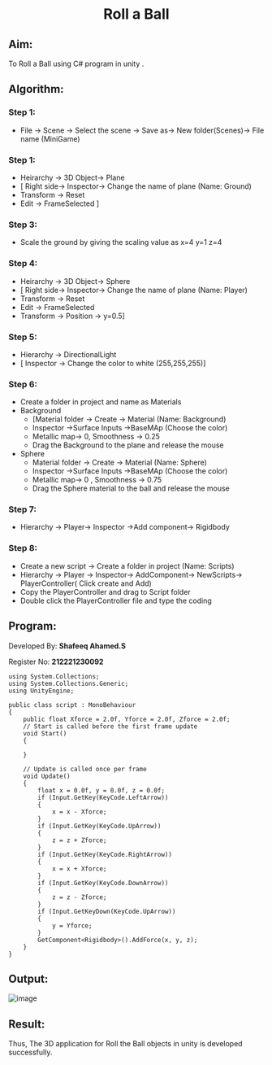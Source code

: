 
# <p align="center">Roll a Ball</p>

## Aim:
To Roll a Ball using C# program in unity .
## Algorithm:
### Step 1:
* File -> Scene -> Select the scene -> Save as-> New folder(Scenes)-> File name (MiniGame)
### Step 1:
* Heirarchy -> 3D Object-> Plane 
* [ Right side-> Inspector-> Change the name of plane (Name: Ground)
* Transform -> Reset
* Edit -> FrameSelected ]

### Step 3:
* Scale the ground by giving the scaling value as x=4 y=1 z=4

### Step 4:
* Heirarchy -> 3D Object-> Sphere
* [ Right side-> Inspector-> Change the name of plane (Name: Player)
* Transform -> Reset
* Edit -> FrameSelected 
* Transform -> Position -> y=0.5]

### Step 5:
* Hierarchy -> DirectionalLight
* [ Inspector -> Change the color to white (255,255,255)]

### Step 6:
* Create a folder in project and name as Materials
* Background
  * [Material folder -> Create -> Material (Name: Background)
  * Inspector ->Surface Inputs ->BaseMAp (Choose the color)
  * Metallic map-> 0, Smoothness -> 0.25
  * Drag the Background to the plane and release the mouse
* Sphere
  * Material folder -> Create -> Material (Name: Sphere)
  * Inspector ->Surface Inputs ->BaseMAp (Choose the color)
  * Metallic map-> 0 , Smoothness -> 0.75
  * Drag the Sphere material to the ball and release the mouse

### Step 7:
* Hierarchy -> Player-> Inspector ->Add component-> Rigidbody

### Step 8:
* Create a new script -> Create a folder in project (Name: Scripts)
* Hierarchy -> Player -> Inspector-> AddComponent-> NewScripts-> PlayerController( Click create and Add)
* Copy the PlayerController and drag to Script folder
* Double click the PlayerController file and type the coding
## Program:
Developed By: **Shafeeq Ahamed.S**
</br>

Register No: **212221230092**
```
using System.Collections;
using System.Collections.Generic;
using UnityEngine;

public class script : MonoBehaviour
{
    public float Xforce = 2.0f, Yforce = 2.0f, Zforce = 2.0f;
    // Start is called before the first frame update
    void Start()
    {

    }

    // Update is called once per frame
    void Update()
    {
        float x = 0.0f, y = 0.0f, z = 0.0f;
        if (Input.GetKey(KeyCode.LeftArrow))
        {
            x = x - Xforce;
        }
        if (Input.GetKey(KeyCode.UpArrow))
        {
            z = z + Zforce;
        }
        if (Input.GetKey(KeyCode.RightArrow))
        {
            x = x + Xforce;
        }
        if (Input.GetKey(KeyCode.DownArrow))
        {
            z = z - Zforce;
        }
        if (Input.GetKeyDown(KeyCode.UpArrow))
        {
            y = Yforce;
        }
        GetComponent<Rigidbody>().AddForce(x, y, z);
    }
}

```
## Output:
![image](https://github.com/ShafeeqAhamedS/RollaBall/assets/93427246/e30a0bb8-2e1a-46ba-8493-c50015243f81)

## Result:
Thus, The 3D application for Roll the Ball objects in unity is developed successfully.
